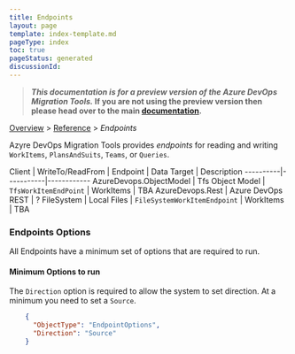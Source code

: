 ```yaml
---
title: Endpoints
layout: page
template: index-template.md
pageType: index
toc: true
pageStatus: generated
discussionId: 
---
```


>**_This documentation is for a preview version of the Azure DevOps Migration Tools._ If you are not using the preview version then please head over to the main [documentation](https://nkdagility.com/docs/azure-devops-migration-tools).**


[Overview](.././index.md) > [Reference](../index.md) > *Endpoints*

Azyre DevOps Migration Tools provides _endpoints_ for reading and writing `WorkItems`, `PlansAndSuits`, `Teams`, or `Queries`. 

Client  | WriteTo/ReadFrom | Endpoint | Data Target | Description
----------|-----------|------------
AzureDevops.ObjectModel | Tfs Object Model | `TfsWorkItemEndPoint` | WorkItems | TBA
AzureDevops.Rest | Azure DevOps REST | ?
FileSystem | Local Files | `FileSystemWorkItemEndpoint` | WorkItems | TBA

### Endpoints Options

 All Endpoints have a minimum set of options that are required to run. 

#### Minimum Options to run

The `Direction` option is required to allow the system to set direction. At a minimum you need to set a `Source`.


```JSON
    {
      "ObjectType": "EndpointOptions",
      "Direction": "Source"
    }
```
